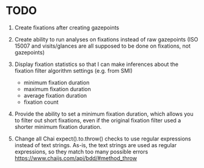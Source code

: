 # TODO

1. Create fixations after creating gazepoints

2. Create ability to run analyses on fixations instead of raw gazepoints (ISO 15007 and visits/glances are all supposed to be done on fixations, not gazepoints)

3. Display fixation statistics so that I can make inferences about the fixation filter algorithm settings (e.g. from SMI)

   - minimum fixation duration
   - maximum fixation duration
   - average fixation duration
   - fixation count

4. Provide the ability to set a minimum fixation duration, which allows you to filter out short fixations, even if the original fixation filter used a shorter minimum fixation duration.

5. Change all Chai expect().to.throw() checks to use regular expressions instead of text strings. As-is, the text strings are used as regular expressions, so they match too many possible errors https://www.chaijs.com/api/bdd/#method_throw
